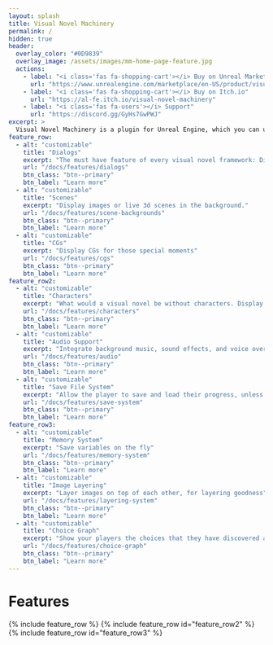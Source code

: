 ```yaml
---
layout: splash
title: Visual Novel Machinery
permalink: /
hidden: true
header:
  overlay_color: "#0D9839"
  overlay_image: /assets/images/mm-home-page-feature.jpg
  actions:
    - label: "<i class='fas fa-shopping-cart'></i> Buy on Unreal Marketplace"
      url: "https://www.unrealengine.com/marketplace/en-US/product/visual-novel-machinery"
    - label: "<i class='fas fa-shopping-cart'></i> Buy on Itch.io"
      url: "https://al-fe.itch.io/visual-novel-machinery"
    - label: "<i class='fas fa-users'></i> Support"
      url: "https://discord.gg/GyHs7GwPWJ"
excerpt: >
  Visual Novel Machinery is a plugin for Unreal Engine, which you can use to create your visual novels at ease.<br />
feature_row:
  - alt: "customizable"
    title: "Dialogs"
    excerpt: "The must have feature of every visual novel framework: Dialogs"
    url: "/docs/features/dialogs"
    btn_class: "btn--primary"
    btn_label: "Learn more"
  - alt: "customizable"
    title: "Scenes"
    excerpt: "Display images or live 3d scenes in the background."
    url: "/docs/features/scene-backgrounds"
    btn_class: "btn--primary"
    btn_label: "Learn more"
  - alt: "customizable"
    title: "CGs"
    excerpt: "Display CGs for those special moments"
    url: "/docs/features/cgs"
    btn_class: "btn--primary"
    btn_label: "Learn more"
feature_row2:
  - alt: "customizable"
    title: "Characters"
    excerpt: "What would a visual novel be without characters. Display them as 2d Images or 3D characters in your scene"
    url: "/docs/features/characters"
    btn_class: "btn--primary"
    btn_label: "Learn more"
  - alt: "customizable"
    title: "Audio Support"
    excerpt: "Integrate background music, sound effects, and voice overs directly while writing your dialogs"
    url: "/docs/features/audio"
    btn_class: "btn--primary"
    btn_label: "Learn more"
  - alt: "customizable"
    title: "Save File System"
    excerpt: "Allow the player to save and load their progress, unless you really want them to finish your story in one sitting"
    url: "/docs/features/save-system"
    btn_class: "btn--primary"
    btn_label: "Learn more"
feature_row3:
  - alt: "customizable"
    title: "Memory System"
    excerpt: "Save variables on the fly"
    url: "/docs/features/memory-system"
    btn_class: "btn--primary"
    btn_label: "Learn more"
  - alt: "customizable"
    title: "Image Layering"
    excerpt: "Layer images on top of each other, for layering goodness"
    url: "/docs/features/layering-system"
    btn_class: "btn--primary"
    btn_label: "Learn more"
  - alt: "customizable"
    title: "Choice Graph"
    excerpt: "Show your players the choices that they have discovered and what paths still await them"
    url: "/docs/features/choice-graph"
    btn_class: "btn--primary"
    btn_label: "Learn more"
---
```


# Features
{% include feature_row %}
{% include feature_row id="feature_row2" %}
{% include feature_row id="feature_row3" %}